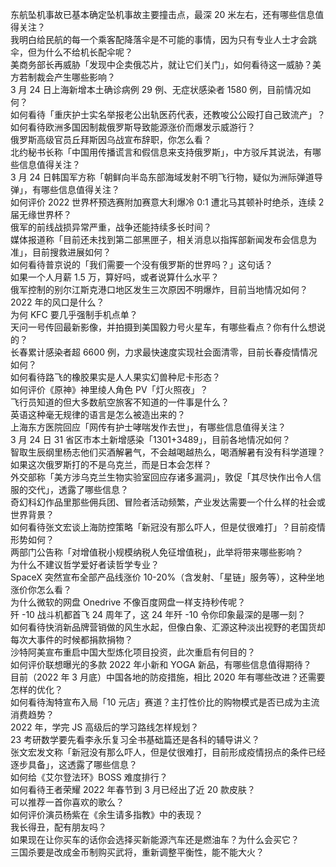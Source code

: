 东航坠机事故已基本确定坠机事故主要撞击点，最深 20 米左右，还有哪些信息值得关注？  
我明白给民航的每一个乘客配降落伞是不可能的事情，因为只有专业人士才会跳伞，但为什么不给机长配伞呢？  
美商务部长再威胁「发现中企卖俄芯片，就让它们关门」，如何看待这一威胁？美方若制裁会产生哪些影响？  
3 月 24 日上海新增本土确诊病例 29 例、无症状感染者 1580 例，目前情况如何？  
如何看待「重庆护士实名举报老公出轨医药代表，还教唆公公殴打自己致流产」？  
如何看待欧洲多国因制裁俄罗斯导致能源涨价而爆发示威游行？  
俄罗斯高级官员丘拜斯因乌战宣布辞职，你怎么看？  
北约秘书长称「中国用传播谎言和假信息来支持俄罗斯」，中方驳斥其说法，有哪些信息值得关注？  
3 月 24 日韩国军方称「朝鲜向半岛东部海域发射不明飞行物，疑似为洲际弹道导弹」，有哪些信息值得关注？  
如何评价 2022 世界杯预选赛附加赛意大利爆冷 0:1 遭北马其顿补时绝杀，连续 2 届无缘世界杯？  
俄军的前线战损异常严重，战争还能持续多长时间？  
媒体报道称「目前还未找到第二部黑匣子，相关消息以指挥部新闻发布会信息为准」，目前搜救进展如何？  
如何看待普京说的「我们需要一个没有俄罗斯的世界吗？」这句话？  
如果一个人月薪 1.5 万，算好吗，或者说算什么水平？  
俄军控制的别尔江斯克港口地区发生三次原因不明爆炸，目前当地情况如何？  
2022 年的风口是什么？  
为何 KFC 要几乎强制手机点单？  
天问一号传回最新影像，并拍摄到美国毅力号火星车，有哪些看点？你有什么想说的？  
长春累计感染者超 6600 例，力求最快速度实现社会面清零，目前长春疫情情况如何？  
如何看待路飞的橡胶果实是人人果实幻兽种尼卡形态？  
如何评价《原神》神里绫人角色 PV「灯火照夜」？  
飞行员知道的但大多数航空旅客不知道的一件事是什么？  
英语这种毫无规律的语言是怎么被造出来的？  
上海东方医院回应「网传有护士哮喘发作去世」，有哪些信息值得关注？  
3 月 24 日 31 省区市本土新增感染「1301+3489」，目前各地情况如何？  
智取生辰纲里杨志他们买酒解暑气，不会越喝越热么，喝酒解暑有没有科学道理？  
如果这次俄罗斯打的不是乌克兰，而是日本会怎样？  
外交部称「美方涉乌克兰生物实验室回应存诸多漏洞」，敦促「其尽快作出令人信服的交代」，透露了哪些信息？  
奇幻科幻作品里那些佣兵团、冒险者活动频繁，产业发达需要一个什么样的社会或世界背景？  
如何看待张文宏谈上海防控策略「新冠没有那么吓人，但是仗很难打」？目前疫情形势如何？  
两部门公告称「对增值税小规模纳税人免征增值税」，此举将带来哪些影响？  
为什么不建议哲学爱好者读哲学专业？  
SpaceX 突然宣布全部产品线涨价 10-20%（含发射、「星链」服务等），这种坐地涨价你怎么看？  
为什么微软的网盘 Onedrive 不像百度网盘一样支持秒传呢？  
歼 -10 战斗机都首飞 24 周年了，这 24 年歼 -10 令你印象最深的是哪一刻？  
如何看待快消新品牌营销做的风生水起，但像白象、汇源这种淡出视野的老国货却每次大事件的时候都捐款捐物？  
沙特阿美宣布重启中国大型炼化项目投资，此次重启有何目的？  
如何评价联想曝光的多款 2022 年小新和 YOGA 新品，有哪些信息值得期待？  
目前（2022 年 3 月底）中国各地的防疫措施，相比 2020 年有哪些改进？还需要怎样的优化？  
如何看待淘特宣布入局「10 元店」赛道？主打性价比的购物模式是否已成为主流消费趋势？  
2022 年，学完 JS 高级后的学习路线怎样规划？  
23 考研数学要先看李永乐复习全书基础篇还是各科的辅导讲义？  
张文宏发文称「新冠没有那么吓人，但是仗很难打，目前形成疫情拐点的条件已经逐步具备」，这透露了哪些信息？  
如何给《艾尔登法环》BOSS 难度排行？  
如何看待王者荣耀 2022 年春节到 3 月已经出了近 20 款皮肤？  
可以推荐一首你喜欢的歌么？  
如何评价演员杨紫在《余生请多指教》中的表现？  
我长得丑，配有朋友吗？  
如果现在让你买车的话你会选择买新能源汽车还是燃油车？为什么会买它？  
三国杀要是改成金币制购买武将，重新调整平衡性，能不能大火？  
